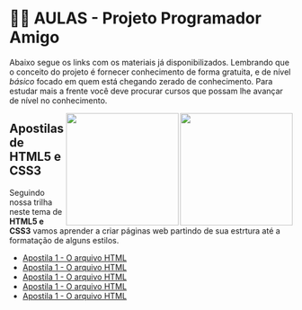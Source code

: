 # 👨‍💻 AULAS - Projeto **Programador Amigo**

Abaixo segue os links com os materiais já disponibilizados. Lembrando que o conceito do projeto é fornecer conhecimento de forma gratuita, e de nível *básico* focado em quem está chegando zerado de conhecimento. Para estudar mais a frente você deve procurar cursos que possam lhe avançar de nível no conhecimento.

<img align="right" src="https://github.com/rodrusantu-dev/Programador-amigo/blob/main/imagens/aula/css3.png" width="200">
<img align="right" src="https://github.com/rodrusantu-dev/Programador-amigo/blob/main/imagens/aula/html5.png" width="200">


## Apostilas de HTML5 e CSS3

Seguindo nossa trilha neste tema de **HTML5 e CSS3** vamos aprender a criar páginas web partindo de sua estrtura até a formatação de alguns estilos.

* [Apostila 1 - O arquivo HTML](link)
* [Apostila 1 - O arquivo HTML](link)
* [Apostila 1 - O arquivo HTML](link)
* [Apostila 1 - O arquivo HTML](link)
* [Apostila 1 - O arquivo HTML](link)